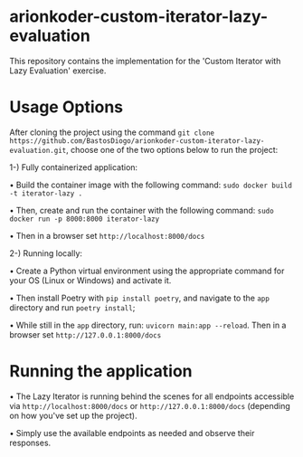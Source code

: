 # arionkoder-custom-iterator-lazy-evaluation
This repository contains the implementation for the 'Custom Iterator with Lazy Evaluation' exercise.

# Usage Options
After cloning the project using the command `git clone https://github.com/BastosDiogo/arionkoder-custom-iterator-lazy-evaluation.git`,  choose one of the two options below to run the project:

1-) Fully containerized application:

• Build the container image with the following command: `sudo docker build -t iterator-lazy .`

• Then, create and run the container with the following command: `sudo docker run -p 8000:8000 iterator-lazy`

• Then in a browser set `http://localhost:8000/docs`

2-) Running locally:

• Create a Python virtual environment using the appropriate command for your OS (Linux or Windows) and activate it.

• Then install Poetry with `pip install poetry`, and navigate to the `app` directory and run `poetry install`;

• While still in the `app` directory, run: `uvicorn main:app --reload`. Then in a browser set `http://127.0.0.1:8000/docs`

# Running the application

• The Lazy Iterator is running behind the scenes for all endpoints accessible via `http://localhost:8000/docs` or `http://127.0.0.1:8000/docs` (depending on how you've set up the project). 

• Simply use the available endpoints as needed and observe their responses.
